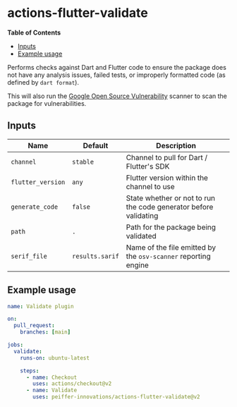 # actions-flutter-validate

<!-- START doctoc generated TOC please keep comment here to allow auto update -->
<!-- DON'T EDIT THIS SECTION, INSTEAD RE-RUN doctoc TO UPDATE -->
**Table of Contents**

- [Inputs](#inputs)
- [Example usage](#example-usage)

<!-- END doctoc generated TOC please keep comment here to allow auto update -->

Performs checks against Dart and Flutter code to ensure the package does not have any analysis issues, failed tests, or improperly formatted code (as defined by `dart format`).

This will also run the [Google Open Source Vulnerability](https://google.github.io/osv-scanner/) scanner to scan the package for vulnerabilities.

## Inputs

Name              | Default         | Description
------------------|-----------------|-------------
`channel`         | `stable`        | Channel to pull for Dart / Flutter's SDK
`flutter_version` | `any`           | Flutter version within the channel to use
`generate_code`   | `false`         | State whether or not to run the code generator before validating
`path`            | `.`             | Path for the package being validated
`serif_file`      | `results.sarif` | Name of the file emitted by the `osv-scanner` reporting engine


## Example usage

```yaml
name: Validate plugin

on:
  pull_request:
    branches: [main]

jobs:
  validate:
    runs-on: ubuntu-latest

    steps:
      - name: Checkout
        uses: actions/checkout@v2
      - name: Validate
        uses: peiffer-innovations/actions-flutter-validate@v2
```

